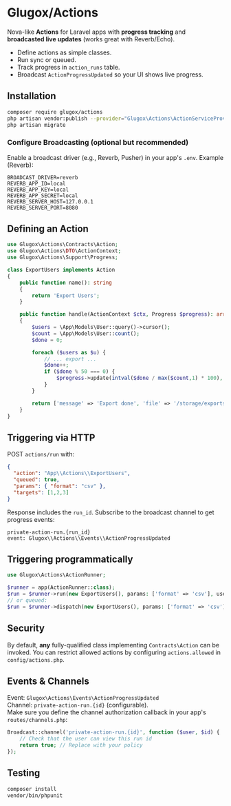 
# Glugox/Actions

Nova-like **Actions** for Laravel apps with **progress tracking** and **broadcasted live updates** (works great with Reverb/Echo).

- Define actions as simple classes.
- Run sync or queued.
- Track progress in `action_runs` table.
- Broadcast `ActionProgressUpdated` so your UI shows live progress.

## Installation

```bash
composer require glugox/actions
php artisan vendor:publish --provider="Glugox\Actions\ActionServiceProvider" --tag=config
php artisan migrate
```

### Configure Broadcasting (optional but recommended)

Enable a broadcast driver (e.g., Reverb, Pusher) in your app's `.env`. Example (Reverb):

```env
BROADCAST_DRIVER=reverb
REVERB_APP_ID=local
REVERB_APP_KEY=local
REVERB_APP_SECRET=local
REVERB_SERVER_HOST=127.0.0.1
REVERB_SERVER_PORT=8080
```

## Defining an Action

```php
use Glugox\Actions\Contracts\Action;
use Glugox\Actions\DTO\ActionContext;
use Glugox\Actions\Support\Progress;

class ExportUsers implements Action
{
    public function name(): string
    {
        return 'Export Users';
    }

    public function handle(ActionContext $ctx, Progress $progress): array
    {
        $users = \App\Models\User::query()->cursor();
        $count = \App\Models\User::count();
        $done = 0;

        foreach ($users as $u) {
            // ... export ...
            $done++;
            if ($done % 50 === 0) {
                $progress->update(intval($done / max($count,1) * 100), "Exported {$done}/{$count} users");
            }
        }

        return ['message' => 'Export done', 'file' => '/storage/exports/users.csv'];
    }
}
```

## Triggering via HTTP

POST `actions/run` with:

```json
{
  "action": "App\\Actions\\ExportUsers",
  "queued": true,
  "params": { "format": "csv" },
  "targets": [1,2,3]
}
```

Response includes the `run_id`. Subscribe to the broadcast channel to get progress events:

```
private-action-run.{run_id}
event: Glugox\\Actions\\Events\\ActionProgressUpdated
```

## Triggering programmatically

```php
use Glugox\Actions\ActionRunner;

$runner = app(ActionRunner::class);
$run = $runner->run(new ExportUsers(), params: ['format' => 'csv'], userId: auth()->id());
// or queued:
$run = $runner->dispatch(new ExportUsers(), params: ['format' => 'csv'], userId: auth()->id());
```

## Security

By default, **any** fully-qualified class implementing `Contracts\Action` can be invoked.
You can restrict allowed actions by configuring `actions.allowed` in `config/actions.php`.

## Events & Channels

Event: `Glugox\Actions\Events\ActionProgressUpdated`  
Channel: `private-action-run.{id}` (configurable).  
Make sure you define the channel authorization callback in your app's `routes/channels.php`:

```php
Broadcast::channel('private-action-run.{id}', function ($user, $id) {
    // Check that the user can view this run id
    return true; // Replace with your policy
});
```

## Testing

```bash
composer install
vendor/bin/phpunit
```
